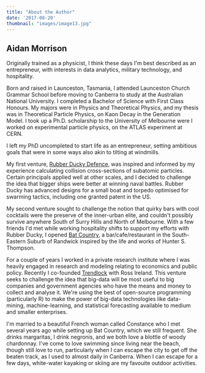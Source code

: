 ```yaml
---
title: "About the Author"
date: '2017-08-20'
thumbnail: "images/image13.jpg"
---
```


## Aidan Morrison

Originally trained as a physicist, I think these days I'm best described as an entrepreneur, with interests in data analytics, military technology, and hospitality.

Born and raised in Launceston, Tasmania, I attended Launceston Church Grammar School before moving to Canberra to study at the Australian National University.  I completed a Bachelor of Science with First Class Honours.  My majors were in Physics and Theoretical Physics, and my thesis was in Theoretical Particle Physics, on Kaon Decay in the Generation Model.  I took up a Ph.D. scholarship to the University of Melbourne were I worked on experimental particle physics, on the ATLAS experiment at CERN.

I left my PhD uncompleted to start life as an entrepreneur, setting ambitious goals that were in some ways also akin to tilting at windmills.

My first venture, [Rubber Ducky Defence](http://rubberduckydefence.com.au/), was inspired and informed by my experience calculating collision cross-sections of subatomic particles. Certain principals applied well at other scales, and I decided to challenge the idea that bigger ships were better at winning naval battles.  Rubber Ducky has advanced designs for a small boat and torpedo optimised for swarming tactics, including one granted patent in the US.

My second venture sought to challenge the notion that quirky bars with cool cocktails were the preserve of the inner-urban elite, and couldn't possibly survive anywhere South of Surry Hills and North of Melbourne.  With a few friends I'd met while working hospitality shifts to support my efforts with Rubber Ducky, I opened [Bat Country](https://www.facebook.com/thisisbatcountry1/), a bar/cafe/restaurant in the South-Eastern Suburb of Randwick inspired by the life and works of Hunter S. Thompson.  

For a couple of years I worked in a private research institute where I was heavily engaged in research and modeling relating to economics and public policy.  Recently I co-founded [Trendlock](https://www.trendlock.com.au/) with Ross Ireland. This venture seeks to challenge the idea that big-data will be most useful to big companies and government agencies who have the means and money to collect and analyse it.  We're using the best of open-source programming (particularly R) to make the power of big-data technologies like data-mining, machine-learning, and statistical forecasting available to medium and smaller enterprises.

I'm married to a beautiful French woman called Constance who I met several years ago while setting up Bat Country, which we still frequent. She drinks margaritas, I drink negronis, and we both love a blottle of woody chardonnay.  I've come to love swimming since living near the beach, though still love to run, particularly when I can escape the city to get off the beaten track, as I used to almost daily in Canberra.  When I can escape for a few days, white-water kayaking or skiing are my favouite outdoor activities.